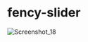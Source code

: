 # fency-slider
![Screenshot_18](https://user-images.githubusercontent.com/107166036/227903731-7584a3b7-c43e-4070-9944-b83a62c92d44.png)
